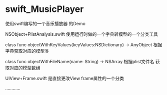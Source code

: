 # swift_MusicPlayer
使用swift编写的一个音乐播放器 的Demo


NSObject+PlistAnalysis.swift 使用运行时做的一个字典转模型的一个分类工具

  class func objectWithKeyValues(keyValues:NSDictionary) -> AnyObject
  根据字典获取对应的模型类
  
  class func objectWithFileName(name: String) -> NSArray
  根据plist文件名 获取对应的模型数组
  
UIView+Frame.swift 是直接更改View  frame属性的一个分类

…………
